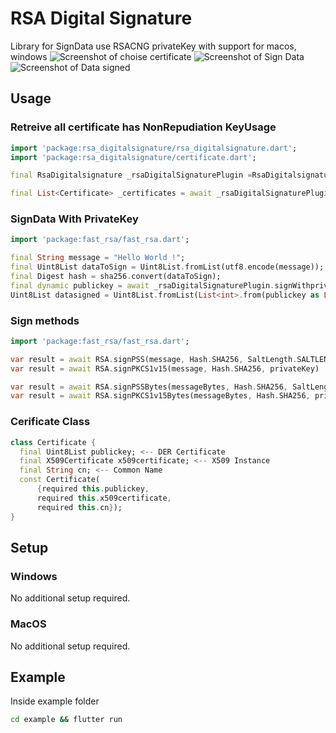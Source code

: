 # RSA Digital Signature

Library for SignData use RSACNG privateKey with support for macos, windows
![Screenshot of choise certificate](https://github.com/waelwederni4/RSADigitalSignatureFlutter/tree/main/screenshot/1.png)
![Screenshot of Sign Data](https://github.com/waelwederni4/RSADigitalSignatureFlutter/tree/main/screenshot/2.png)
![Screenshot of Data signed](https://github.com/waelwederni4/RSADigitalSignatureFlutter/tree/main/screenshot/3.png)

## Usage

### Retreive all certificate has NonRepudiation KeyUsage

```dart
import 'package:rsa_digitalsignature/rsa_digitalsignature.dart';
import 'package:rsa_digitalsignature/certificate.dart';

final RsaDigitalsignature _rsaDigitalSignaturePlugin =RsaDigitalsignature();

final List<Certificate> _certificates = await _rsaDigitalSignaturePlugin.getCertifications();

```

### SignData With PrivateKey

```dart
import 'package:fast_rsa/fast_rsa.dart';

final String message = "Hello World !";
final Uint8List dataToSign = Uint8List.fromList(utf8.encode(message));
final Digest hash = sha256.convert(dataToSign);
final dynamic publickey = await _rsaDigitalSignaturePlugin.signWithprivatekey((hash.bytes as Uint8List), _selectedCertificate!.publickey);
Uint8List datasigned = Uint8List.fromList(List<int>.from(publickey as List<dynamic>));

```

### Sign methods

```dart
import 'package:fast_rsa/fast_rsa.dart';

var result = await RSA.signPSS(message, Hash.SHA256, SaltLength.SALTLENGTH_AUTO, privateKey)
var result = await RSA.signPKCS1v15(message, Hash.SHA256, privateKey)

var result = await RSA.signPSSBytes(messageBytes, Hash.SHA256, SaltLength.SALTLENGTH_AUTO, privateKey)
var result = await RSA.signPKCS1v15Bytes(messageBytes, Hash.SHA256, privateKey)

```

### Cerificate Class

```dart
class Certificate {
  final Uint8List publickey; <-- DER Certificate
  final X509Certificate x509certificate; <-- X509 Instance
  final String cn; <-- Common Name
  const Certificate(
      {required this.publickey,
      required this.x509certificate,
      required this.cn});
}

```

## Setup

### Windows

No additional setup required.

### MacOS

No additional setup required.

## Example

Inside example folder

```bash
cd example && flutter run
```
